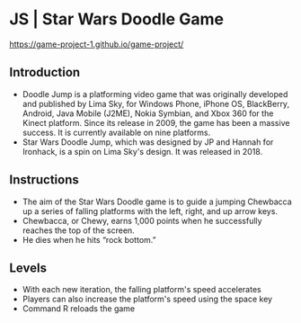 # JS | Star Wars Doodle Game

https://game-project-1.github.io/game-project/

## Introduction
- Doodle Jump is a platforming video game that was originally developed and published by Lima Sky, for Windows Phone, iPhone OS, BlackBerry, Android, Java Mobile (J2ME), Nokia Symbian, and Xbox 360 for the Kinect platform. Since its release in 2009, the game has been a massive success. It is currently available on nine platforms.
- Star Wars Doodle Jump, which was designed by JP and Hannah for Ironhack, is a spin on Lima Sky's design. It was released in 2018.

## Instructions
- The aim of the Star Wars Doodle game is to guide a jumping Chewbacca up a series of falling platforms with the left, right, and up arrow keys.
- Chewbacca, or Chewy, earns 1,000 points when he successfully reaches the top of the screen.
- He dies when he hits “rock bottom.”

## Levels
- With each new iteration, the falling platform's speed accelerates
- Players can also increase the platform's speed using the space key
- Command R reloads the game